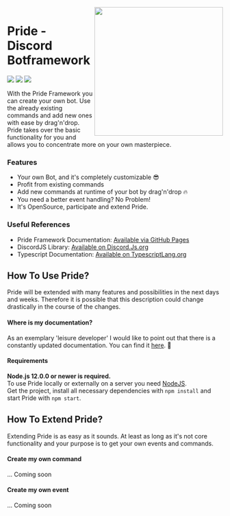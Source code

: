<img align="right" src="https://get.sebb.li/files/PrideLogo.png" height="300px" />

# Pride - Discord Botframework

<div>
    <p>
        <a href="https://github.com/sebenns/Pride/actions"><img src="https://github.com/sebenns/Pride/workflows/Prideflow%20NodeJS/badge.svg" /></a>
        <a href="https://david-dm.org/sebenns/Pride" title="dependencies status"><img src="https://david-dm.org/sebenns/Pride/status.svg"/></a>
        <a><img src="https://badgen.net/badge/Pride for Discord/Getting Started/blue?icon=discord&labelColor=black"></a>
    </p>
</div>

With the Pride Framework you can create your own bot. Use the already existing commands and add new ones with ease 
by drag'n'drop. Pride takes over the basic functionality for you and allows you to concentrate more on your own masterpiece. 

### Features

- Your own Bot, and it's completely customizable :sunglasses:
- Profit from existing commands
- Add new commands at runtime of your bot by drag'n'drop :fire: 
- You need a better event handling? No Problem!
- It's OpenSource, participate and extend Pride.

### Useful References

- Pride Framework Documentation: [Available via GitHub Pages](https://sebenns.github.io/Pride/globals.html)
- DiscordJS Library: [Available on Discord.Js.org](https://discord.js.org/)
- Typescript Documentation: [Available on TypescriptLang.org](https://www.typescriptlang.org/docs/)

## How To Use Pride?

Pride will be extended with many features and possibilities in the next days and weeks. Therefore it is possible that this description could change drastically in the course of the changes. 

#### Where is my documentation?

As an exemplary 'leisure developer' I would like to point out that there is a constantly updated documentation. You can find it [here](https://sebenns.github.io/Pride/globals.html). :hamster:

#### Requirements

**Node.js 12.0.0 or newer is required.**  
To use Pride locally or externally on a server you need [NodeJS](https://nodejs.org/).  
Get the project, install all necessary dependencies with `npm install` and start Pride with `npm start`.

## How To Extend Pride?

Extending Pride is as easy as it sounds. At least as long as it's not core functionality and your purpose is to get your own events and commands.

#### Create my own command

... Coming soon

#### Create my own event

... Coming soon
